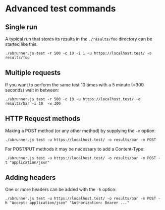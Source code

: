 # Advanced test commands

## Single run

A typical run that stores its results in the `./results/foo` directory can be started like this:
```shell
./abrunner.js test -r 500 -c 10 -i 1 -u https://localhost.test/ -o results/foo
```

## Multiple requests

If you want to perform the same test 10 times with a 5 minute (=300 seconds) wait in between:
```shell
./abrunner.js test -r 500 -c 10 -u https://localhost.test/ -o results/bar -i 10  -w 300
 ```

## HTTP Request methods

Making a POST method (or any other method) by supplying the `-m` option:
```shell
./abrunner.js test -u https://localhost.test/ -o results/bar -m POST
```

For POST/PUT methods it may be necessary to add a Content-Type:
```shell
./abrunner.js test -u https://localhost.test/ -o results/bar -m POST -t "application/json"
```

## Adding headers

One or more headers can be added with the `-h` option:
```shell
./abrunner.js test -u https://localhost.test/ -o results/bar -m POST -h "Accept: application/json" "Authorization: Bearer ..."
```